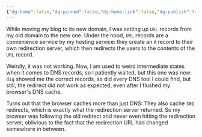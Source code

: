 ```yaml
---
{"dg-home":false,"dg-pinned":false,"dg-home-link":false,"dg-publish":true,"tags":["dgblip"],"created-date":"2023-01-05T00:00:00","disabled rules":["yaml-title","yaml-title-alias","file-name-heading"],"title":"philipp @ 2023-01-05","dg-permalink":"2023/01/05/301-redirects/","updated-date":"2025-04-30T22:27:37","dg-path":"blips/2023-01-05-301-redirects.md","permalink":"/2023/01/05/301-redirects/","dgPassFrontmatter":true}
---
```



While moving my blog to its new domain, I was setting up `URL` records from my old domain to the new one. Under the hood, `URL` records are a convenience service by my hosting service: they create an `A` record to their own redirection server, which then redirects the users to the contents of the `URL` record.

Weirdly, it was not working. Now, I am used to weird intermediate states when it comes to DNS records, so I patiently waited, but this one was new: `dig` showed me the correct records, so did every DNS tool I could find, but still, the redirect did not work as expected, even after I flushed my browser's DNS cache.

Turns out that the browser caches more than just DNS: They also cache `301` redirects, which is exactly what the redirection server returned. So my browser was following the old redirect and never even hitting the redirection server, oblivious to the fact that the redirection URL had changed somewhere in between.



